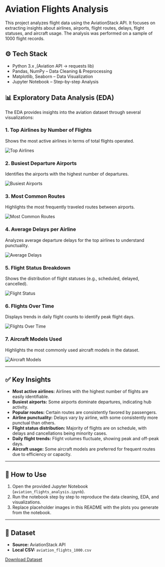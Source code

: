 # Aviation Flights Analysis

This project analyzes flight data using the AviationStack API. It focuses on extracting insights about airlines, airports, flight routes, delays, flight statuses, and aircraft usage. The analysis was performed on a sample of 1000 flight records.

## ⚙️ Tech Stack

- Python 3.x ,(Aviation API -> requests lib)
- Pandas, NumPy – Data Cleaning & Preprocessing  
- Matplotlib, Seaborn – Data Visualization  
- Jupyter Notebook – Step-by-step Analysis  

## 📊 Exploratory Data Analysis (EDA)

The EDA provides insights into the aviation dataset through several visualizations:

### 1. Top Airlines by Number of Flights
Shows the most active airlines in terms of total flights operated.

![Top Airlines](aviationstock/Top10flights1.png) 

### 2. Busiest Departure Airports
Identifies the airports with the highest number of departures.

![Busiest Airports](aviationstock/busiestdeptairport2.png)  

### 3. Most Common Routes
Highlights the most frequently traveled routes between airports.

![Most Common Routes](aviationstock/mostcommonroutes3.png) 

### 4. Average Delays per Airline
Analyzes average departure delays for the top airlines to understand punctuality.

![Average Delays](aviationstock/AverageDelaysperAirline4.png) 

### 5. Flight Status Breakdown
Shows the distribution of flight statuses (e.g., scheduled, delayed, cancelled).

![Flight Status](aviationstock/FlightStatusBreakdown5.png)  

### 6. Flights Over Time
Displays trends in daily flight counts to identify peak flight days.

![Flights Over Time](aviationstock/FlightsOverTime6.png) 

### 7. Aircraft Models Used
Highlights the most commonly used aircraft models in the dataset.

![Aircraft Models](aviationstock/AircraftModelsUsed7.png)  

---

## ✅ Key Insights

- **Most active airlines:** Airlines with the highest number of flights are easily identifiable.  
- **Busiest airports:** Some airports dominate departures, indicating hub activity.  
- **Popular routes:** Certain routes are consistently favored by passengers.  
- **Airline punctuality:** Delays vary by airline, with some consistently more punctual than others.  
- **Flight status distribution:** Majority of flights are on schedule, with delays and cancellations being minority cases.  
- **Daily flight trends:** Flight volumes fluctuate, showing peak and off-peak days.  
- **Aircraft usage:** Some aircraft models are preferred for frequent routes due to efficiency or capacity.

---

## 📝 How to Use

1. Open the provided Jupyter Notebook (`aviation_flights_analysis.ipynb`).  
2. Run the notebook step by step to reproduce the data cleaning, EDA, and visualizations.  
3. Replace placeholder images in this README with the plots you generate from the notebook.  

---

## 📂 Dataset

- **Source:** AviationStack API  
- **Local CSV:** `aviation_flights_1000.csv`  

[Download Dataset](aviation_flights.csv)
